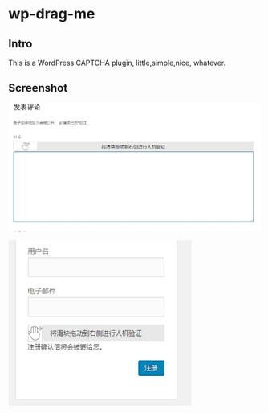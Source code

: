 # wp-drag-me

## Intro

This is a WordPress CAPTCHA plugin, little,simple,nice, whatever.

## Screenshot

![wp drag me](https://raw.githubusercontent.com/CoolWP/wp-drag-me/master/screenshot-1.jpg)

![wp drag me](https://raw.githubusercontent.com/CoolWP/wp-drag-me/master/screenshot-2.jpg)
